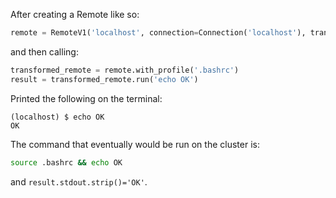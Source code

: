 After creating a Remote like so:

```python
remote = RemoteV1('localhost', connection=Connection('localhost'), transforms=())
```

and then calling:

```python
transformed_remote = remote.with_profile('.bashrc')
result = transformed_remote.run('echo OK')
```

Printed the following on the terminal:

```console
(localhost) $ echo OK
OK

```

The command that eventually would be run on the cluster is:

```bash
source .bashrc && echo OK
```

and `result.stdout.strip()='OK'`.
